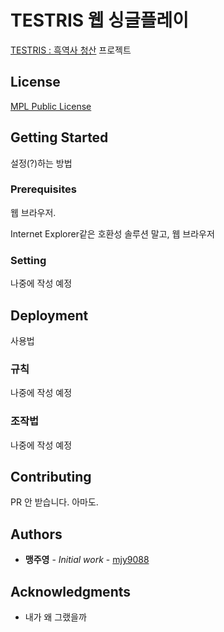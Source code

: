 # TESTRIS 웹 싱글플레이
[TESTRIS : 흑역사 청산](https://github.com/users/mjy9088/projects/2) 프로젝트



## License

[MPL Public License](https://github.com/mjy9088/MPL/commit/ae4ad34a9b0ad395c7b31ac6fd4967c80bba951c)



## Getting Started

설정(?)하는 방법



### Prerequisites

웹 브라우저.

Internet Explorer같은 호환성 솔루션 말고, 웹 브라우저



### Setting

나중에 작성 예정



## Deployment

사용법



### 규칙

나중에 작성 예정



### 조작법

나중에 작성 예정



## Contributing

PR 안 받습니다. 아마도.



## Authors

- **맹주영** - _Initial work_ - [mjy9088](https://gitlab.com/mjy9088)



## Acknowledgments

- 내가 왜 그랬을까
